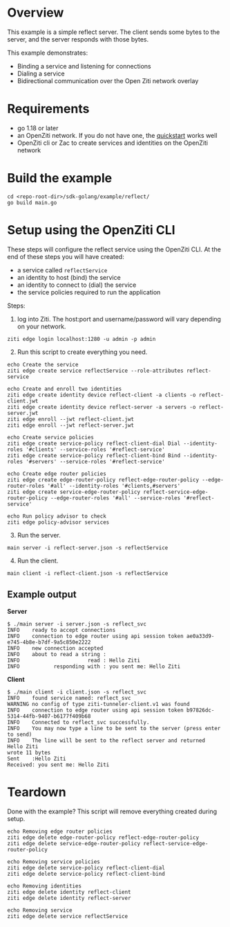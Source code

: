 # Overview
This example is a simple reflect server. The client sends some bytes to the server, and the server responds with those bytes. 

This example demonstrates:
* Binding a service and listening for connections
* Dialing a service
* Bidirectional communication over the Open Ziti network overlay

# Requirements
* go 1.18 or later
* an OpenZiti network. If you do not have one, the [quickstart](https://openziti.github.io/ziti/quickstarts/quickstart-overview.html) works well
* OpenZiti cli or Zac to create services and identities on the OpenZiti network 

# Build the example
```
cd <repo-root-dir>/sdk-golang/example/reflect/
go build main.go
```

# Setup using the OpenZiti CLI
These steps will configure the reflect service using the OpenZiti CLI. At the end of these steps you will have created:
* a service called `reflectService`
* an identity to host (bind) the service
* an identity to connect to (dial) the service
* the service policies required to run the application

Steps:
1. log into Ziti. The host:port and username/password will vary depending on your network.
```
ziti edge login localhost:1280 -u admin -p admin
```
2. Run this script to create everything you need.
```
echo Create the service
ziti edge create service reflectService --role-attributes reflect-service

echo Create and enroll two identities
ziti edge create identity device reflect-client -a clients -o reflect-client.jwt
ziti edge create identity device reflect-server -a servers -o reflect-server.jwt
ziti edge enroll --jwt reflect-client.jwt
ziti edge enroll --jwt reflect-server.jwt

echo Create service policies
ziti edge create service-policy reflect-client-dial Dial --identity-roles '#clients' --service-roles '#reflect-service'
ziti edge create service-policy reflect-client-bind Bind --identity-roles '#servers' --service-roles '#reflect-service'

echo Create edge router policies
ziti edge create edge-router-policy reflect-edge-router-policy --edge-router-roles '#all' --identity-roles '#clients,#servers'
ziti edge create service-edge-router-policy reflect-service-edge-router-policy --edge-router-roles '#all' --service-roles '#reflect-service'

echo Run policy advisor to check
ziti edge policy-advisor services
```
3. Run the server.
```
main server -i reflect-server.json -s reflectService
```
4. Run the client.
```
main client -i reflect-client.json -s reflectService
```

## Example output
**Server**
```
$ ./main server -i server.json -s reflect_svc
INFO    ready to accept connections                  
INFO    connection to edge router using api session token ae0a33d9-e745-4b8e-b7df-9a5c850e2222 
INFO    new connection accepted                      
INFO    about to read a string :                     
INFO                      read : Hello Ziti          
INFO           responding with : you sent me: Hello Ziti 
```
**Client**
```
$ ./main client -i client.json -s reflect_svc
INFO    found service named: reflect_svc             
WARNING no config of type ziti-tunneler-client.v1 was found 
INFO    connection to edge router using api session token b97826dc-5314-44fb-9407-b6177f409b68 
INFO    Connected to reflect_svc successfully.       
INFO    You may now type a line to be sent to the server (press enter to send) 
INFO    The line will be sent to the reflect server and returned 
Hello Ziti
wrote 11 bytes
Sent    :Hello Ziti
Received: you sent me: Hello Ziti
```

# Teardown
Done with the example? This script will remove everything created during setup.
```
echo Removing edge router policies
ziti edge delete edge-router-policy reflect-edge-router-policy
ziti edge delete service-edge-router-policy reflect-service-edge-router-policy

echo Removing service policies
ziti edge delete service-policy reflect-client-dial
ziti edge delete service-policy reflect-client-bind

echo Removing identities
ziti edge delete identity reflect-client
ziti edge delete identity reflect-server

echo Removing service
ziti edge delete service reflectService
```
